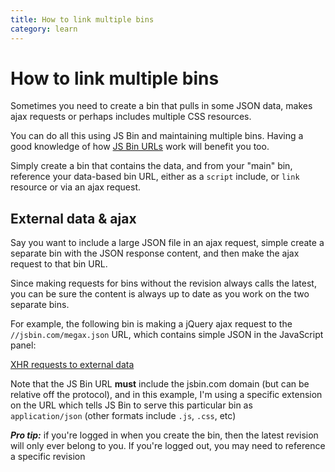 ```yaml
---
title: How to link multiple bins
category: learn
---
```

# How to link multiple bins

Sometimes you need to create a bin that pulls in some JSON data, makes ajax requests or perhaps includes multiple CSS resources.

You can do all this using JS Bin and maintaining multiple bins. Having a good knowledge of how [JS Bin URLs](/help/urls) work will benefit you too.

Simply create a bin that contains the data, and from your "main" bin, reference your data-based bin URL, either as a `script` include, or `link` resource or via an ajax request.

## External data & ajax

Say you want to include a large JSON file in an ajax request, simple create a separate bin with the JSON response content, and then make the ajax request to that bin URL.

Since making requests for bins without the revision always calls the latest, you can be sure the content is always up to date as you work on the two separate bins.

For example, the following bin is making a jQuery ajax request to the `//jsbin.com/megax.json` URL, which contains simple JSON in the JavaScript panel:

<div class="embed"><a class="jsbin-embed" href="http://jsbin.com/yuraf/2/embed?js,output">XHR requests to external data</a><script src="http://static.jsbin.com/js/embed.js"></script></div>

Note that the JS Bin URL **must** include the jsbin.com domain (but can be relative off the protocol), and in this example, I'm using a specific extension on the URL which tells JS Bin to serve this particular bin as `application/json` (other formats include `.js`, `.css`, etc)

***Pro tip:*** if you're logged in when you create the bin, then the latest revision will only ever belong to you. If you're logged out, you may need to reference a specific revision
